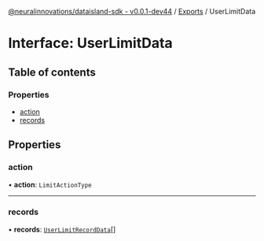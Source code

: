 [@neuralinnovations/dataisland-sdk - v0.0.1-dev44](../../README.md) / [Exports](../modules.md) / UserLimitData

# Interface: UserLimitData

## Table of contents

### Properties

- [action](UserLimitData.md#action)
- [records](UserLimitData.md#records)

## Properties

### action

• **action**: `LimitActionType`

___

### records

• **records**: [`UserLimitRecordData`](UserLimitRecordData.md)[]
